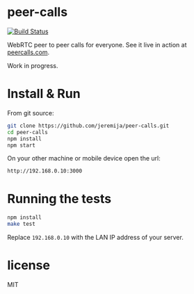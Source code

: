 # peer-calls

[![Build Status](https://travis-ci.org/jeremija/peer-calls.svg?branch=master)](https://travis-ci.org/jeremija/peer-calls)

WebRTC peer to peer calls for everyone. See it live in action at
[peercalls.com](https://peercalls.com).

Work in progress.

# Install & Run

From git source:

```bash
git clone https://github.com/jeremija/peer-calls.git
cd peer-calls
npm install
npm start
```

On your other machine or mobile device open the url:

```bash
http://192.168.0.10:3000
```

# Running the tests

```bash
npm install
make test
```

Replace `192.168.0.10` with the LAN IP address of your server.

# license

MIT
